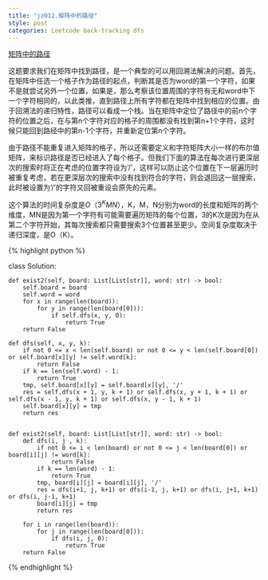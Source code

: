 ```yaml
---
title: "jz012.矩阵中的路径"
style: post
categories: Leetcode back-tracking dfs
---
```


[矩阵中的路径](https://leetcode-cn.com/problems/ju-zhen-zhong-de-lu-jing-lcof/)

这题要求我们在矩阵中找到路径，是一个典型的可以用回溯法解决的问题。首先，在矩阵中任选一个格子作为路径的起点，判断其是否为word的第一个字符，如果不是就尝试另外一个位置，如果是，那么考察该位置周围的字符有无和word中下一个字符相同的，以此类推，直到路径上所有字符都在矩阵中找到相应的位置。由于回溯法的递归特性，路径可以看成一个栈。当在矩阵中定位了路径中的前n个字符的位置之后，在与第n个字符对应的格子的周围都没有找到第n+1个字符，这时候只能回到路经中的第n-1个字符，并重新定位第n个字符。

由于路径不能重复进入矩阵的格子，所以还需要定义和字符矩阵大小一样的布尔值矩阵，来标识路径是否已经进入了每个格子。但我们下面的算法在每次进行更深层次的搜索时将正在考虑的位置字符设为‘/’，这样可以防止这个位置在下一层遍历时被重复考虑，若在更深层次的搜索中没有找到符合的字符，则会退回这一层搜索，此时被设置为‘/’的字符又回被重设会原先的元素。

这个算法的时间复杂度是$O（3^KMN）$，K，M，N分别为word的长度和矩阵的两个维度，MN是因为第一个字符有可能需要遍历矩阵的每个位置，3的K次是因为在从第二个字符开始，其每次搜索都只需要搜索3个位置甚至更少。空间复杂度取决于递归深度，是O（K）。

{% highlight python %}

class Solution:

    def exist2(self, board: List[List[str]], word: str) -> bool:
        self.board = board
        self.word = word
        for x in range(len(board)):
            for y in range(len(board[0])):
                if self.dfs(x, y, 0):
                    return True
        return False

    def dfs(self, x, y, k):
        if not 0 <= x < len(self.board) or not 0 <= y < len(self.board[0]) or self.board[x][y] != self.word[k]:
            return False
        if k == len(self.word) - 1:
            return True
        tmp, self.board[x][y] = self.board[x][y], '/'
        res = self.dfs(x + 1, y, k + 1) or self.dfs(x, y + 1, k + 1) or self.dfs(x - 1, y, k + 1) or self.dfs(x, y - 1, k + 1)
        self.board[x][y] = tmp
        return res


    def exist2(self, board: List[List[str]], word: str) -> bool:
        def dfs(i, j , k):
            if not 0 <= i < len(board) or not 0 <= j < len(board[0]) or board[i][j] != word[k]:
                return False
            if k == len(word) - 1:
                return True
            tmp, board[i][j] = board[i][j], '/'
            res = dfs(i+1, j, k+1) or dfs(i-1, j, k+1) or dfs(i, j+1, k+1) or dfs(i, j-1, k+1)
            board[i][j] = tmp
            return res

        for i in range(len(board)):
            for j in range(len(board[0])):
                if dfs(i, j, 0):
                    return True
        return False

{% endhighlight %}

